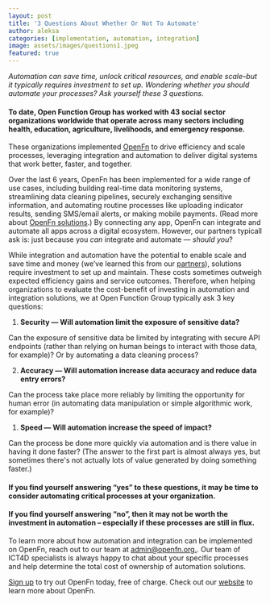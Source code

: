 ```yaml
---
layout: post
title: '3 Questions About Whether Or Not To Automate'
author: aleksa
categories: [implementation, automation, integration]
image: assets/images/questions1.jpeg
featured: true
---
```


_Automation can save time, unlock critical resources, and enable scale–but it
typically requires investment to set up. Wondering whether you should automate
your processes? Ask yourself these 3 questions._

#### To date, Open Function Group has worked with 43 social sector organizations worldwide that operate across many sectors including health, education, agriculture, livelihoods, and emergency response.

These organizations implemented [OpenFn](https://openfn.org) to drive efficiency
and scale processes, leveraging integration and automation to deliver digital
systems that work better, faster, and together.

Over the last 6 years, OpenFn has been implemented for a wide range of use
cases, including building real-time data monitoring systems, streamlining data
cleaning pipelines, securely exchanging sensitive information, and automating
routine processes like uploading indicator results, sending SMS/email alerts, or
making mobile payments. (Read more about
[OpenFn solutions](https://openfn.org/solutions).) By connecting any app, OpenFn
can integrate and automate all apps across a digital ecosystem. However, our
partners typicall ask is: just because you _can_ integrate and automate —
_should you_?

While integration and automation have the potential to enable scale and save
time and money (we’ve learned this from our
[partners](https:openfn.org/clients)), solutions require investment to set up
and maintain. These costs sometimes outweigh expected efficiency gains and
service outcomes. Therefore, when helping organizations to evaluate the
cost-benefit of investing in automation and integration solutions, we at Open
Function Group typically ask 3 key questions:

1. **Security — Will automation limit the exposure of sensitive data?**

Can the exposure of sensitive data be limited by integrating with secure API
endpoints (rather than relying on human beings to interact with those data, for
example)? Or by automating a data cleaning process?

2. **Accuracy — Will automation increase data accuracy and reduce data entry errors?**

Can the process take place more reliably by limiting the opportunity for human
error (in automating data manipulation or simple algorithmic work, for example)?

1. **Speed — Will automation increase the speed of impact?**

Can the process be done more quickly via automation and is there value in having
it done faster? (The answer to the first part is almost always yes, but
sometimes there's not actually lots of value generated by doing something
faster.)

#### If you find yourself answering “yes” to these questions, it may be time to consider automating critical processes at your organization.

#### If you find yourself answering “no”, then it may not be worth the investment in automation – especially if these processes are still in flux.

To learn more about how automation and integration can be implemented on OpenFn,
reach out to our team at [admin@openfn.org.](mailto:admin@openfn.org_). Our team
of ICT4D specialists is always happy to chat about your specific processes and
help determine the total cost of ownership of automation solutions.

[Sign up](https://openfn.org/signup) to try out OpenFn today, free of
charge. Check out our [website](http://openfn.org) to learn more about OpenFn.
